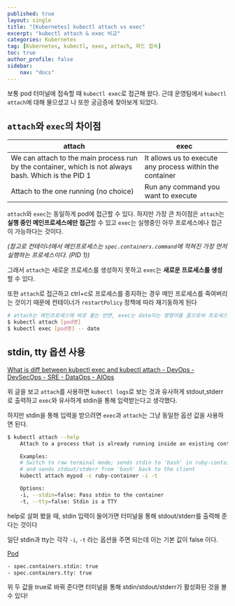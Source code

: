 ```yaml
---
published: true
layout: single
title: "[Kubernetes] kubectl attach vs exec"
excerpt: "kubectl attach & exec 비교"
categories: Kubernetes
tag: [Kubernetes, kubectl, exec, attach, 파드 접속]
toc: true
author_profile: false
sidebar:
    nav: "docs"
---
```


보통 pod 터미널에 접속할 때 `kubectl exec`로 접근해 왔다. 근데 운영팀에서 `kubectl attach`에 대해 물으셨고 나 또한 궁금증에 찾아보게 되었다.

## `attach`와 `exec`의 차이점

| attach | exec |
| --- | --- |
| We can attach to the main process run by the container, which is not always bash. Which is the PID 1 | It allows us to execute any process within the container |
| Attach to the one running (no choice) | Run any command you want to execute |

`attach`와 `exec`는 동일하게 pod에 접근할 수 있다. 하지만 가장 큰 차이점은 `attach`는 **실행 중인 메인프로세스에만 접근**할 수 있고 `exec`는 실행중인 아무 프로세스에나 접근이 가능하다는 것이다.

*(참고로 컨테이너에서 메인프로세스는 `spec.containers.command`에 적혀진 가장 먼저 실행하는 프로세스이다. (PID 1))*

그래서 `attach`는 새로운 프로세스를 생성하지 못하고 `exec`는 **새로운 프로세스를 생성**할 수 있다.

또한 `attach`로 접근하고 ctrl+c로 프로세스를 중지하는 경우 메인 프로세스를 죽여버리는 것이기 때문에 컨테이너가 `restartPolicy` 정책에 따라 재기동하게 된다

```bash
# attach는 메인프로세스에 바로 붙는 반면, exec는 date라는 명령어를 줌으로써 프로세스를 새로 실행하는 것을 볼 수 있다.
$ kubectl attach [pod명]
$ kubectl exec [pod명] -- date
```

## stdin, tty 옵션 사용

[What is diff between kubectl exec and kubectl attach - DevOps - DevSecOps - SRE - DataOps - AIOps](https://www.bestdevops.com/what-is-diff-between-kubectl-exec-and-kubectl-attach/)

위 글을 보고 `attach`를 사용하면 `kubectl logs`로 보는 것과 유사하게 stdout,stderr 로 출력하고 `exec`와 유사하게 stdin을 통해 입력받는다고 생각했다.

하지만 stdin을 통해 입력을 받으려면 `exec`과 `attach`는 그냥 동일한 옵션 값을 사용하면 된다.

```bash
$ kubectl attach --help
	Attach to a process that is already running inside an existing container.

	Examples:
	# Switch to raw terminal mode; sends stdin to 'bash' in ruby-container from pod mypod
	# and sends stdout/stderr from 'bash' back to the client
	kubectl attach mypod -c ruby-container -i -t

	Options:
	-i, --stdin=false: Pass stdin to the container
	-t, --tty=false: Stdin is a TTY
```

help로 살펴 봤을 때, stdin 입력이 들어가면 터미널을 통해 stdout/stderr를 출력해 준다는 것이다

일단 stdin과 tty는 각각 `-i`, `-t` 라는 옵션을 주면 되는데 이는 기본 값이 false 이다.

[Pod](https://kubernetes.io/docs/reference/kubernetes-api/workload-resources/pod-v1/#debugging)

```bash
- spec.containers.stdin: true
- spec.containers.tty: true
```

위 두 값을 true로 바꿔 준다면 터미널을 통해 stdin/stdout/stderr가 활성화된 것을 볼 수 있다!